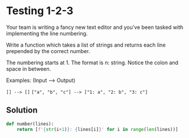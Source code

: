 # Testing 1-2-3

Your team is writing a fancy new text editor and you've been tasked with implementing the line numbering.

Write a function which takes a list of strings and returns each line prepended by the correct number.

The numbering starts at 1. The format is n: string. Notice the colon and space in between.

Examples: (Input --> Output)

`[] --> []`
`["a", "b", "c"] --> ["1: a", "2: b", "3: c"]`

## Solution
```python
def number(lines):
    return [f'{str(i+1)}: {lines[i]}' for i in range(len(lines))]
```